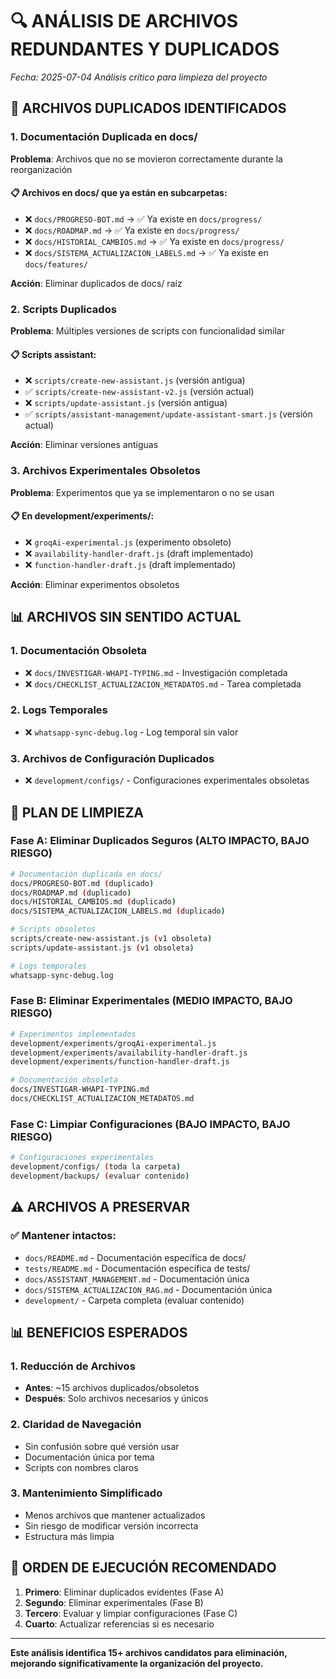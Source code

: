 # 🔍 ANÁLISIS DE ARCHIVOS REDUNDANTES Y DUPLICADOS

*Fecha: 2025-07-04*
*Análisis crítico para limpieza del proyecto*

## 🚨 ARCHIVOS DUPLICADOS IDENTIFICADOS

### 1. **Documentación Duplicada en docs/**
**Problema**: Archivos que no se movieron correctamente durante la reorganización

#### 📋 Archivos en docs/ que ya están en subcarpetas:
- ❌ `docs/PROGRESO-BOT.md` → ✅ Ya existe en `docs/progress/`
- ❌ `docs/ROADMAP.md` → ✅ Ya existe en `docs/progress/`  
- ❌ `docs/HISTORIAL_CAMBIOS.md` → ✅ Ya existe en `docs/progress/`
- ❌ `docs/SISTEMA_ACTUALIZACION_LABELS.md` → ✅ Ya existe en `docs/features/`

**Acción**: Eliminar duplicados de docs/ raíz

### 2. **Scripts Duplicados**
**Problema**: Múltiples versiones de scripts con funcionalidad similar

#### 📋 Scripts assistant:
- ❌ `scripts/create-new-assistant.js` (versión antigua)
- ✅ `scripts/create-new-assistant-v2.js` (versión actual)
- ❌ `scripts/update-assistant.js` (versión antigua)
- ✅ `scripts/assistant-management/update-assistant-smart.js` (versión actual)

**Acción**: Eliminar versiones antiguas

### 3. **Archivos Experimentales Obsoletos**
**Problema**: Experimentos que ya se implementaron o no se usan

#### 📋 En development/experiments/:
- ❌ `groqAi-experimental.js` (experimento obsoleto)
- ❌ `availability-handler-draft.js` (draft implementado)
- ❌ `function-handler-draft.js` (draft implementado)

**Acción**: Eliminar experimentos obsoletos

## 📊 ARCHIVOS SIN SENTIDO ACTUAL

### 1. **Documentación Obsoleta**
- ❌ `docs/INVESTIGAR-WHAPI-TYPING.md` - Investigación completada
- ❌ `docs/CHECKLIST_ACTUALIZACION_METADATOS.md` - Tarea completada

### 2. **Logs Temporales**
- ❌ `whatsapp-sync-debug.log` - Log temporal sin valor

### 3. **Archivos de Configuración Duplicados**
- ❌ `development/configs/` - Configuraciones experimentales obsoletas

## 🎯 PLAN DE LIMPIEZA

### Fase A: Eliminar Duplicados Seguros (ALTO IMPACTO, BAJO RIESGO)
```bash
# Documentación duplicada en docs/
docs/PROGRESO-BOT.md (duplicado)
docs/ROADMAP.md (duplicado)  
docs/HISTORIAL_CAMBIOS.md (duplicado)
docs/SISTEMA_ACTUALIZACION_LABELS.md (duplicado)

# Scripts obsoletos
scripts/create-new-assistant.js (v1 obsoleta)
scripts/update-assistant.js (v1 obsoleta)

# Logs temporales
whatsapp-sync-debug.log
```

### Fase B: Eliminar Experimentales (MEDIO IMPACTO, BAJO RIESGO)
```bash
# Experimentos implementados
development/experiments/groqAi-experimental.js
development/experiments/availability-handler-draft.js
development/experiments/function-handler-draft.js

# Documentación obsoleta
docs/INVESTIGAR-WHAPI-TYPING.md
docs/CHECKLIST_ACTUALIZACION_METADATOS.md
```

### Fase C: Limpiar Configuraciones (BAJO IMPACTO, BAJO RIESGO)
```bash
# Configuraciones experimentales
development/configs/ (toda la carpeta)
development/backups/ (evaluar contenido)
```

## ⚠️ ARCHIVOS A PRESERVAR

### ✅ Mantener intactos:
- `docs/README.md` - Documentación específica de docs/
- `tests/README.md` - Documentación específica de tests/
- `docs/ASSISTANT_MANAGEMENT.md` - Documentación única
- `docs/SISTEMA_ACTUALIZACION_RAG.md` - Documentación única
- `development/` - Carpeta completa (evaluar contenido)

## 📊 BENEFICIOS ESPERADOS

### 1. **Reducción de Archivos**
- **Antes**: ~15 archivos duplicados/obsoletos
- **Después**: Solo archivos necesarios y únicos

### 2. **Claridad de Navegación**
- Sin confusión sobre qué versión usar
- Documentación única por tema
- Scripts con nombres claros

### 3. **Mantenimiento Simplificado**
- Menos archivos que mantener actualizados
- Sin riesgo de modificar versión incorrecta
- Estructura más limpia

## 🚀 ORDEN DE EJECUCIÓN RECOMENDADO

1. **Primero**: Eliminar duplicados evidentes (Fase A)
2. **Segundo**: Eliminar experimentales (Fase B)  
3. **Tercero**: Evaluar y limpiar configuraciones (Fase C)
4. **Cuarto**: Actualizar referencias si es necesario

---

**Este análisis identifica 15+ archivos candidatos para eliminación, mejorando significativamente la organización del proyecto.** 